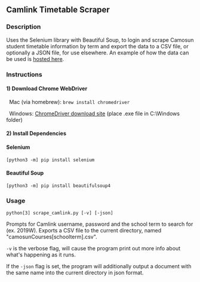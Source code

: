 ## Camlink Timetable Scraper

### Description

Uses the Selenium library with Beautiful Soup, to login and scrape Camosun student timetable information by term and export the data to a CSV file, or optionally a JSON file, for use elsewhere. An example of how the data can be used is [hosted here](https://github.com/a-bishop/react-view-timetable).

### Instructions

#### 1) Download Chrome WebDriver

&nbsp;&nbsp;Mac (via homebrew):  ```brew install chromedriver```

&nbsp;&nbsp;Windows: [ChromeDriver download site](http://chromedriver.chromium.org/downloads) (place .exe file in C:\Windows folder)

#### 2) Install Dependencies

#### Selenium
```[python3 -m] pip install selenium```

#### Beautiful Soup

```[python3 -m] pip install beautifulsoup4```

### Usage

```python[3] scrape_camlink.py [-v] [-json]```

Prompts for Camlink username, password and the school term to search for (ex. 2019W). Exports a CSV file to the current directory, named "camosunCourses[schoolterm].csv".

```-v``` is the verbose flag, will cause the program print out more info about what's happening as it runs.

If the ```-json``` flag is set, the program will additionally output a document with the same name into the current directory in json format.



